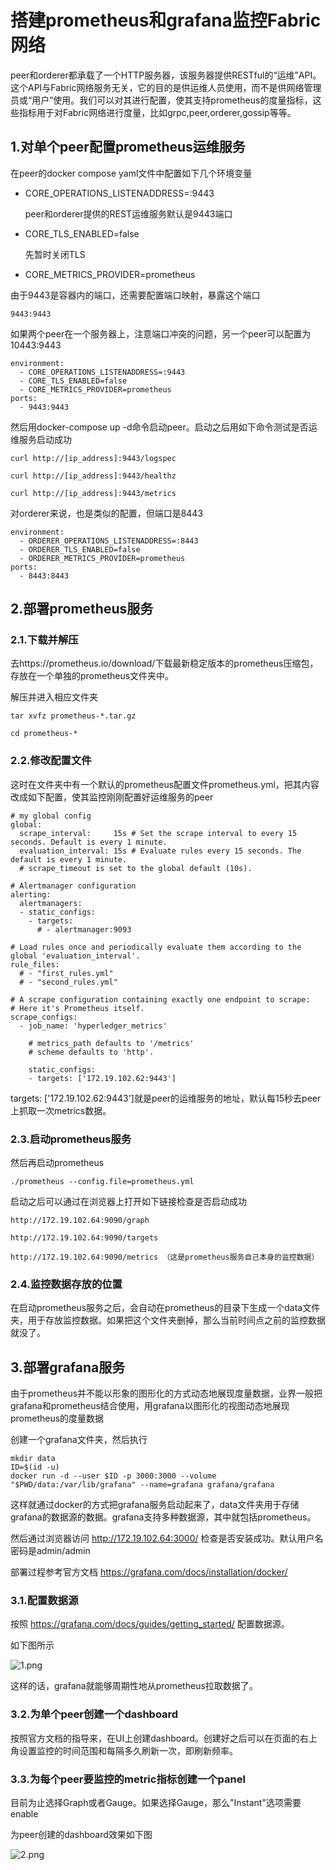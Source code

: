# 搭建prometheus和grafana监控Fabric网络

peer和orderer都承载了一个HTTP服务器，该服务器提供RESTful的“运维”API。这个API与Fabric网络服务无关，它的目的是供运维人员使用，而不是供网络管理员或“用户”使用。我们可以对其进行配置，使其支持prometheus的度量指标，这些指标用于对Fabric网络进行度量，比如grpc,peer,orderer,gossip等等。

## 1.对单个peer配置prometheus运维服务

在peer的docker compose yaml文件中配置如下几个环境变量

* CORE_OPERATIONS_LISTENADDRESS=:9443

	peer和orderer提供的REST运维服务默认是9443端口

* CORE_TLS_ENABLED=false
	
	先暂时关闭TLS

* CORE_METRICS_PROVIDER=prometheus

由于9443是容器内的端口，还需要配置端口映射，暴露这个端口

	9443:9443
	
如果两个peer在一个服务器上，注意端口冲突的问题，另一个peer可以配置为10443:9443
	
    environment:
      - CORE_OPERATIONS_LISTENADDRESS=:9443
      - CORE_TLS_ENABLED=false
      - CORE_METRICS_PROVIDER=prometheus
    ports:
      - 9443:9443

然后用docker-compose up -d命令启动peer。启动之后用如下命令测试是否运维服务启动成功

	curl http://[ip_address]:9443/logspec

	curl http://[ip_address]:9443/healthz

	curl http://[ip_address]:9443/metrics
	
对orderer来说，也是类似的配置，但端口是8443

    environment:
      - ORDERER_OPERATIONS_LISTENADDRESS=:8443
      - ORDERER_TLS_ENABLED=false
      - ORDERER_METRICS_PROVIDER=prometheus
    ports:
      - 8443:8443
	
## 2.部署prometheus服务

### 2.1.下载并解压

去https://prometheus.io/download/下载最新稳定版本的prometheus压缩包，存放在一个单独的prometheus文件夹中。

解压并进入相应文件夹

	tar xvfz prometheus-*.tar.gz

	cd prometheus-*
	
### 2.2.修改配置文件
	
这时在文件夹中有一个默认的prometheus配置文件prometheus.yml，把其内容改成如下配置，使其监控刚刚配置好运维服务的peer

	# my global config
	global:
	  scrape_interval:     15s # Set the scrape interval to every 15 seconds. Default is every 1 minute.
	  evaluation_interval: 15s # Evaluate rules every 15 seconds. The default is every 1 minute.
	  # scrape_timeout is set to the global default (10s).

	# Alertmanager configuration
	alerting:
	  alertmanagers:
	  - static_configs:
		- targets:
		  # - alertmanager:9093

	# Load rules once and periodically evaluate them according to the global 'evaluation_interval'.
	rule_files:
	  # - "first_rules.yml"
	  # - "second_rules.yml"

	# A scrape configuration containing exactly one endpoint to scrape:
	# Here it's Prometheus itself.
	scrape_configs:
	  - job_name: 'hyperledger_metrics'

		# metrics_path defaults to '/metrics'
		# scheme defaults to 'http'.

		static_configs:
		- targets: ['172.19.102.62:9443']

targets: ['172.19.102.62:9443']就是peer的运维服务的地址，默认每15秒去peer上抓取一次metrics数据。

### 2.3.启动prometheus服务

然后再启动prometheus

	./prometheus --config.file=prometheus.yml
	
启动之后可以通过在浏览器上打开如下链接检查是否启动成功

	http://172.19.102.64:9090/graph

	http://172.19.102.64:9090/targets

	http://172.19.102.64:9090/metrics （这是prometheus服务自己本身的监控数据）
	
### 2.4.监控数据存放的位置

在启动prometheus服务之后，会自动在prometheus的目录下生成一个data文件夹，用于存放监控数据。如果把这个文件夹删掉，那么当前时间点之前的监控数据就没了。

## 3.部署grafana服务

由于prometheus并不能以形象的图形化的方式动态地展现度量数据，业界一般把grafana和prometheus结合使用，用grafana以图形化的视图动态地展现prometheus的度量数据

创建一个grafana文件夹，然后执行

	mkdir data
	ID=$(id -u)
	docker run -d --user $ID -p 3000:3000 --volume "$PWD/data:/var/lib/grafana" --name=grafana grafana/grafana

这样就通过docker的方式把grafana服务启动起来了，data文件夹用于存储grafana的数据源的数据。grafana支持多种数据源，其中就包括prometheus。

然后通过浏览器访问 http://172.19.102.64:3000/ 检查是否安装成功。默认用户名密码是admin/admin

部署过程参考官方文档 https://grafana.com/docs/installation/docker/

### 3.1.配置数据源

按照 https://grafana.com/docs/guides/getting_started/ 配置数据源。

如下图所示

![1.png](1.png)

这样的话，grafana就能够周期性地从prometheus拉取数据了。

### 3.2.为单个peer创建一个dashboard

按照官方文档的指导来，在UI上创建dashboard。创建好之后可以在页面的右上角设置监控的时间范围和每隔多久刷新一次，即刷新频率。

### 3.3.为每个peer要监控的metric指标创建一个panel

目前为止选择Graph或者Gauge。如果选择Gauge，那么"Instant"选项需要enable

为peer创建的dashboard效果如下图

![2.png](2.png)
